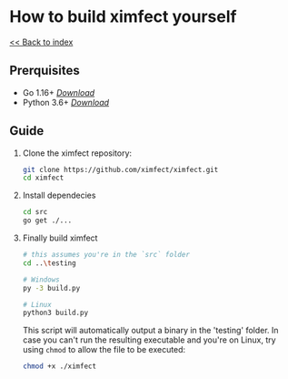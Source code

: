 # How to build ximfect yourself

[<< Back to index](../index.md)

## Prerquisites

* Go 1.16+ [*Download*](https://golang.org/dl)
* Python 3.6+ [*Download*](https://python.org/downloads)

## Guide

1. Clone the ximfect repository:

    ```sh
    git clone https://github.com/ximfect/ximfect.git
    cd ximfect
    ```

2. Install dependecies

    ```sh
    cd src
    go get ./...
    ```

3. Finally build ximfect

    ```sh
    # this assumes you're in the `src` folder
    cd ..\testing
    
    # Windows
    py -3 build.py

    # Linux
    python3 build.py
    ```

    This script will automatically output a binary in the 'testing' folder.
    In case you can't run the resulting executable and you're on Linux, try
    using `chmod` to allow the file to be executed:

    ```sh
    chmod +x ./ximfect
    ```
